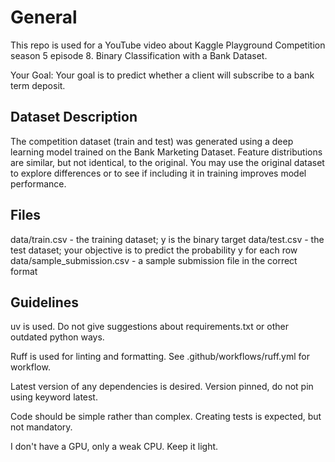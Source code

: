 # General
This repo is used for a YouTube video about Kaggle Playground Competition season 5 episode 8. Binary Classification with a Bank Dataset.

Your Goal: Your goal is to predict whether a client will subscribe to a bank term deposit.

## Dataset Description
The competition dataset (train and test) was generated using a deep learning model
trained on the Bank Marketing Dataset. Feature distributions are similar, but not
identical, to the original. You may use the original dataset to explore differences
or to see if including it in training improves model performance.

## Files
data/train.csv - the training dataset; y is the binary target
data/test.csv - the test dataset; your objective is to predict the probability y for each row
data/sample_submission.csv - a sample submission file in the correct format

## Guidelines
uv is used. Do not give suggestions about requirements.txt or other outdated python ways.

Ruff is used for linting and formatting. See .github/workflows/ruff.yml for workflow.

Latest version of any dependencies is desired. Version pinned, do not pin using keyword latest.

Code should be simple rather than complex. Creating tests is expected, but not mandatory.

I don't have a GPU, only a weak CPU. Keep it light.
